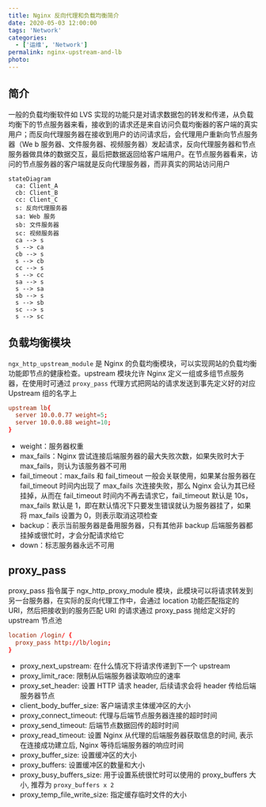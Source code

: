 ```yaml
---
title: Nginx 反向代理和负载均衡简介
date: 2020-05-03 12:00:00
tags: 'Network'
categories:
  - ['运维', 'Network']
permalink: nginx-upstream-and-lb
photo:
---
```


## 简介

一般的负载均衡软件如 LVS 实现的功能只是对请求数据包的转发和传递，从负载均衡下的节点服务器来看，接收到的请求还是来自访问负载均衡器的客户端的真实用户；而反向代理服务器在接收到用户的访问请求后，会代理用户重新向节点服务器（We b 服务器、文件服务器、视频服务器）发起请求，反向代理服务器和节点服务器做具体的数据交互，最后把数据返回给客户端用户。在节点服务器看来，访问的节点服务器的客户端就是反向代理服务器，而非真实的网站访问用户

<!-- more -->

```mermaid
stateDiagram
  ca: Client_A
  cb: Client_B
  cc: Client_C
  s: 反向代理服务器
  sa: Web 服务
  sb: 文件服务器
  sc: 视频服务器
  ca --> s
  s --> ca
  cb --> s
  s --> cb
  cc --> s
  s --> cc
  sa --> s
  s --> sa
  sb --> s
  s --> sb
  sc --> s
  s --> sc
```

## 负载均衡模块

`ngx_http_upstream_module` 是 Nginx 的负载均衡模块，可以实现网站的负载均衡功能即节点的健康检查。upstream 模块允许 Nginx 定义一组或多组节点服务器，在使用时可通过 `proxy_pass` 代理方式把网站的请求发送到事先定义好的对应 Upstream 组的名字上

```conf
upstream lb{
  server 10.0.0.77 weight=5;
  server 10.0.0.88 weight=10;
}
```

- weight：服务器权重
- max_fails：Nginx 尝试连接后端服务器的最大失败次数，如果失败时大于 max_fails，则认为该服务器不可用
- fail_timeout：max_fails 和 fail_timeout 一般会关联使用，如果某台服务器在 fail_timeout 时间内出现了 max_fails 次连接失败，那么 Nginx 会认为其已经挂掉，从而在 fail_timeout 时间内不再去请求它，fail_timeout 默认是 10s，max_fails 默认是 1，即在默认情况下只要发生错误就认为服务器挂了，如果将 max_fails 设置为 0，则表示取消这项检查
- backup：表示当前服务器是备用服务器，只有其他非 backup 后端服务器都挂掉或很忙时，才会分配请求给它
- down：标志服务器永远不可用

## proxy_pass

proxy_pass 指令属于 ngx_http_proxy_module 模块，此模块可以将请求转发到另一台服务器，在实际的反向代理工作中，会通过 location 功能匹配指定的 URI，然后把接收到的服务匹配 URI 的请求通过 proxy_pass 抛给定义好的 upstream 节点池

```conf
location /login/ {
  proxy_pass http://lb/login;
}
```

- proxy_next_upstream: 在什么情况下将请求传递到下一个 upstream
- proxy_limit_race: 限制从后端服务器读取响应的速率
- proxy_set_header: 设置 HTTP 请求 header, 后续请求会将 header 传给后端服务器节点
- client_body_buffer_size: 客户端请求主体缓冲区的大小
- proxy_connect_timeout: 代理与后端节点服务器连接的超时时间
- proxy_send_timeout: 后端节点数据回传的超时时间
- proxy_read_timeout: 设置 Nginx 从代理的后端服务器获取信息的时间, 表示在连接成功建立后, Nginx 等待后端服务器的响应时间
- proxy_buffer_size: 设置缓冲区的大小
- proxy_buffers: 设置缓冲区的数量和大小
- proxy_busy_buffers_size: 用于设置系统很忙时可以使用的 proxy_buffers 大小, 推荐为 `proxy_buffers x 2`
- proxy_temp_file_write_size: 指定缓存临时文件的大小
